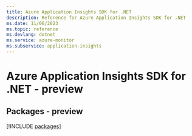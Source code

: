 ```yaml
---
title: Azure Application Insights SDK for .NET
description: Reference for Azure Application Insights SDK for .NET
ms.date: 11/06/2023
ms.topic: reference
ms.devlang: dotnet
ms.service: azure-monitor
ms.subservice: application-insights
---
```

# Azure Application Insights SDK for .NET - preview
## Packages - preview
[!INCLUDE [packages](application-insights-index.md)]